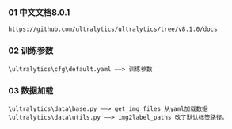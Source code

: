 ### 01 中文文档8.0.1

```
https://github.com/ultralytics/ultralytics/tree/v8.1.0/docs
```

### 02 训练参数

```
\ultralytics\cfg\default.yaml ——> 训练参数
```

### 03 数据加载

```
\ultralytics\data\base.py ——> get_img_files 从yaml加载数据
\ultralytics\data\utils.py ——> img2label_paths 改了默认标签路径。
```
